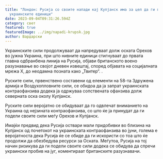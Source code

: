 ```yaml
---
title: "Лондон: Русија со своите напади кај Купјанск има за цел да ги подели
  украинските единици"
date: 2023-09-04T09:31:26.594Z
category: свет
featured: true
featuredImage: ../img/napadi-krupsk.jpg
author: Вардарски
---
```

Украинските сили продолжуваат да напредуваат долж оската Орехов во јужна Украина, при што нивните единици стигнуваат до првата главна одбранбена линија на Русија, објави британското воено разузнавање во својот дневен извештај, според објавата на социјалната мрежа Х, до неодамна позната како „Твитер“. .

Руските сили, првенствено составени од елементи на 58-та Здружена армија и Воздухопловните сили, се обидоа да ја запрат украинската контраофанзива додека ја одржуваа сопствената офанзива долж северната оска околу Купјанск.

Руските сили веројатно се обидуваат да го одвлечат вниманието на Украина од нејзината контраофанзива, со што ќе ја принудат да ги подели своите сили меѓу Орехов и Купјанск.

Имајќи предвид дека Русија оствари мали придобивки во близина на Купјанск од почетокот на украинската контраофанзива во јуни, голема е веројатноста дека Русија ќе се обиде да ги искористи со тоа што ќе продолжи да обезбедува ресурси за Оската. Меѓутоа, Русија на тој начин ризикува да ги подели своите сили додека се обидува да спречи украински пробив на југ, коментираат британските разузнавачи.